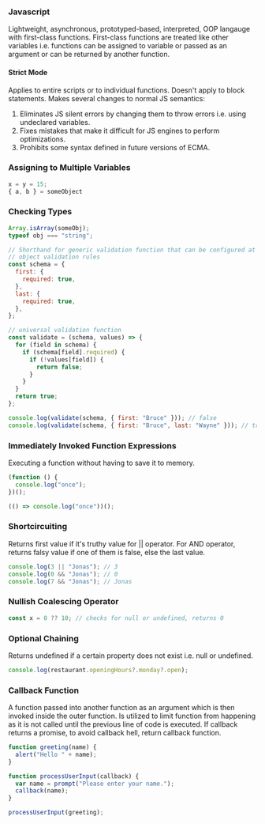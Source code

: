 ### Javascript

Lightweight, asynchronous, prototyped-based, interpreted, OOP langauge with first-class functions. First-class functions are treated like other variables i.e. functions can be assigned to variable or passed as an argument or can be returned by another function.

#### Strict Mode

Applies to entire scripts or to individual functions. Doesn't apply to block statements. Makes several changes to normal JS semantics:

1. Eliminates JS silent errors by changing them to throw errors i.e. using undeclared variables.
2. Fixes mistakes that make it difficult for JS engines to perform optimizations.
3. Prohibits some syntax defined in future versions of ECMA.

### Assigning to Multiple Variables

```js
x = y = 15;
{ a, b } = someObject
```

### Checking Types

```js
Array.isArray(someObj);
typeof obj === "string";

// Shorthand for generic validation function that can be configured at runtime
// object validation rules
const schema = {
  first: {
    required: true,
  },
  last: {
    required: true,
  },
};

// universal validation function
const validate = (schema, values) => {
  for (field in schema) {
    if (schema[field].required) {
      if (!values[field]) {
        return false;
      }
    }
  }
  return true;
};

console.log(validate(schema, { first: "Bruce" })); // false
console.log(validate(schema, { first: "Bruce", last: "Wayne" })); // true
```

### Immediately Invoked Function Expressions

Executing a function without having to save it to memory.

```js
(function () {
  console.log("once");
})();

(() => console.log("once"))();
```

### Shortcircuiting

Returns first value if it's truthy value for || operator. For AND operator, returns falsy value if one of them is false, else the last value.

```javascript
console.log(3 || "Jonas"); // 3
console.log(0 && "Jonas"); // 0
console.log(7 && "Jonas"); // Jonas
```

### Nullish Coalescing Operator

```javascript
const x = 0 ?? 10; // checks for null or undefined, returns 0
```

### Optional Chaining

Returns undefined if a certain property does not exist i.e. null or undefined.

```javascript
console.log(restaurant.openingHours?.monday?.open);
```

### Callback Function

A function passed into another function as an argument which is then invoked inside the outer function. Is utilized to limit function from happening as it is not called until the previous line of code is executed. If callback returns a promise, to avoid callback hell, return callback function.

```javascript
function greeting(name) {
  alert("Hello " + name);
}

function processUserInput(callback) {
  var name = prompt("Please enter your name.");
  callback(name);
}

processUserInput(greeting);
```
